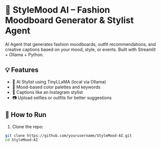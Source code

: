# 🧢 StyleMood AI – Fashion Moodboard Generator & Stylist Agent

AI Agent that generates fashion moodboards, outfit recommendations, and creative captions based on your mood, style, or events. Built with Streamlit + Ollama + Python.

## 💡 Features
- 🧠 AI Stylist using TinyLLaMA (local via Ollama)
- 🎨 Mood-based color palettes and keywords
- 📝 Captions like an Instagram stylist
- 📷 Upload selfies or outfits for better suggestions

## 🚀 How to Run

1. Clone the repo:
```bash
git clone https://github.com/yourusername/StyleMood-AI.git
cd StyleMood-AI
